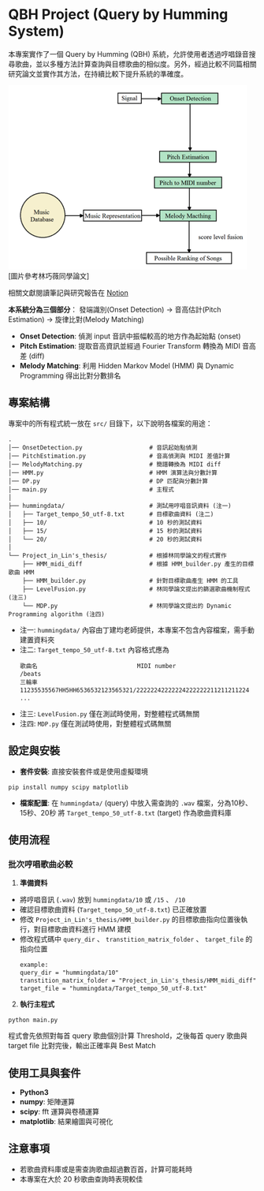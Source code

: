 # QBH Project (Query by Humming System)
本專案實作了一個 Query by Humming (QBH) 系統，允許使用者透過哼唱錄音搜尋歌曲，並以多種方法計算查詢與目標歌曲的相似度。另外，經過比較不同篇相關研究論文並實作其方法，在持續比較下提升系統的準確度。

![This is an alt text.](flowchart.png "This is a sample image.")
[圖片參考林巧薇同學論文]

相關文獻閱讀筆記與研究報告在 [Notion](https://mire-power-709.notion.site/Proposed-QBH-Query-by-Humming-1b7b695eb67681fa90ddf02175f09d35)

__本系統分為三個部分__：
發端識別(Onset Detection) → 音高估計(Pitch Estimation) → 旋律比對(Melody Matching)
* __Onset Detection__: 偵測 input 音訊中振幅較高的地方作為起始點 (onset)
* __Pitch Estimation__: 提取音高資訊並經過 Fourier Transform 轉換為 MIDI 音高差 (diff)
* __Melody Matching__: 利用 Hidden Markov Model (HMM) 與 Dynamic Programming 得出比對分數排名

## 專案結構
專案中的所有程式統一放在 `src/` 目錄下，以下說明各檔案的用途：
```
.
│── OnsetDetection.py                   # 音訊起始點偵測
│── PitchEstimation.py                  # 音高偵測與 MIDI 差值計算
│── MelodyMatching.py                   # 簡譜轉換為 MIDI diff
│── HMM.py                              # HMM 演算法與分數計算
│── DP.py                               # DP 匹配與分數計算
│── main.py                             # 主程式
│
├── hummingdata/                        # 測試用哼唱音訊資料 (注一)
│   ├── Target_tempo_50_utf-8.txt       # 目標歌曲資料 (注二)
│   ├── 10/                             # 10 秒的測試資料
│   ├── 15/                             # 15 秒的測試資料
│   └── 20/                             # 20 秒的測試資料
│
└── Project_in_Lin's_thesis/            # 根據林同學論文的程式實作
    ├── HMM_midi_diff                   # 根據 HMM_builder.py 產生的目標歌曲 HMM
    ├── HMM_builder.py                  # 針對目標歌曲產生 HMM 的工具
    ├── LevelFusion.py                  # 林同學論文提出的篩選歌曲機制程式 (注三)
    └── MDP.py                          # 林同學論文提出的 Dynamic Programming algorithm (注四) 
```
 
* 注一: `hummingdata/` 內容由丁建均老師提供，本專案不包含內容檔案，需手動建置資料夾
* 注二: `Target_tempo_50_utf-8.txt` 內容格式應為
    ```
    歌曲名　　　　　　　　　　　　　　　　　MIDI number                     /beats
    三輪車　　　　　　　　　　　　　　　　　11235535567HH5HH6536532123565321/22222242222224222222211211211224
    ...
    ```
* 注三: `LevelFusion.py` 僅在測試時使用，對整體程式碼無關
* 注四: `MDP.py` 僅在測試時使用，對整體程式碼無關

## 設定與安裝
* __套件安裝__:
直接安裝套件或是使用虛擬環境
```
pip install numpy scipy matplotlib
```
* __檔案配置__:
在 `hummingdata/` (query) 中放入需查詢的 `.wav` 檔案，分為10秒、15秒、20秒
將 `Target_tempo_50_utf-8.txt` (target) 作為歌曲資料庫

## 使用流程
### 批次哼唱歌曲必較
1. __準備資料__
* 將哼唱音訊 (`.wav`) 放到 `hummingdata/10` 或 `/15` 、 `/10`
* 確認目標歌曲資料 (`Target_tempo_50_utf-8.txt`) 已正確放置
* 修改 `Project_in_Lin's_thesis/HMM_builder.py` 的目標歌曲指向位置後執行，對目標歌曲資料進行 HMM 建模
* 修改程式碼中 `query_dir` 、 `transtition_matrix_folder` 、 `target_file` 的指向位置
    ```
    example:
    query_dir = "hummingdata/10"
    transtition_matrix_folder = "Project_in_Lin's_thesis/HMM_midi_diff"
    target_file = "hummingdata/Target_tempo_50_utf-8.txt"
    ```
2. __執行主程式__
```
python main.py
```
程式會先依照對每首 query 歌曲個別計算 Threshold，之後每首 query 歌曲與 target file 比對完後，輸出正確率與 Best Match

## 使用工具與套件
* __Python3__
* __numpy__: 矩陣運算
* __scipy__: fft 運算與卷積運算
* __matplotlib__: 結果繪圖與可視化

## __注意事項__
* 若歌曲資料庫或是需查詢歌曲超過數百首，計算可能耗時
* 本專案在大於 20 秒歌曲查詢時表現較佳